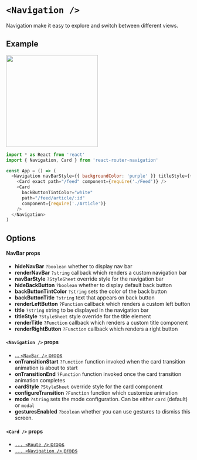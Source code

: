 # `<Navigation />`

Navigation make it easy to explore and switch between different views.

## Example

<img src="https://raw.githubusercontent.com/LeoLeBras/react-router-navigation/master/docs/navigation.gif" width="250">

```js
import * as React from 'react'
import { Navigation, Card } from 'react-router-navigation'

const App = () => (
  <Navigation navBarStyle={{ backgroundColor: 'purple' }} titleStyle={{ color: 'white' }}>
    <Card exact path="/feed" component={require('./Feed')} />
    <Card
      backButtonTintColor="white"
      path="/feed/article/:id"
      component={require('./Article')}
    />
  </Navigation>
)
```

## Options

#### NavBar props

* **hideNavBar** `?boolean` whether to display nav bar
* **renderNavBar** `?string` callback which renders a custom navigation bar
* **navBarStyle** `?StyleSheet` override style for the navigation bar
* **hideBackButton** `?boolean` whether to display default back button
* **backButtonTintColor** `?string` sets the color of the back button
* **backButtonTitle** `?string` text that appears on back button
* **renderLeftButton** `?Function` callback which renders a custom left button
* **title** `?string` string to be displayed in the navigation bar
* **titleStyle** `?StyleSheet` style override for the title element
* **renderTitle** `?Function` callback which renders a custom title component
* **renderRightButton** `?Function` callback which renders a right button

#### `<Navigation />` props

* [... `<NavBar />` props](https://github.com/LeoLeBras/react-router-navigation/blob/master/docs/NAVIGATION.md#navbar-props)
* **onTransitionStart** `?Function` function invoked when the card transition animation is about to start
* **onTransitionEnd** `?Function` function invoked once the card transition animation completes
* **cardStyle** `?StyleSheet` override style for the card component
* **configureTransition** `?Function` function which customize animation
* **mode** `?string` sets the mode configuration. Can be either `card` (default) or `modal`
* **gesturesEnabled** `?boolean` whether you can use gestures to dismiss this screen.

#### `<Card />` props

* [`... <Route />` props](https://reacttraining.com/react-router/native/api/Route)
* [`... <Navigation />` props](https://github.com/LeoLeBras/react-router-navigation/blob/master/docs/NAVIGATION.md#navigation--props)
